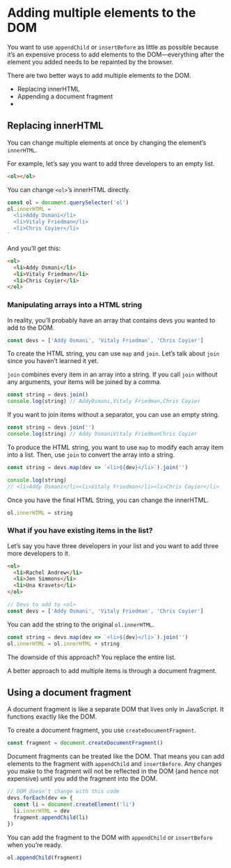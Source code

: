 
# Adding multiple elements to the DOM
You want to use `appendChild` or `insertBefore` as little as possible because it’s an expensive process to add elements to the DOM—everything after the element you added needs to be repainted by the browser.

There are two better ways to add multiple elements to the DOM.

-  Replacing innerHTML
- Appending a document fragment
- 
## Replacing innerHTML

You can change multiple elements at once by changing the element’s `innerHTML`.

For example, let’s say you want to add three developers to an empty list.

``` html
<ol></ol>
```

You can change `<ol>`’s innerHTML directly.

```js
const ol = document.querySelector('ol')
ol.innerHTML = `
  <li>Addy Osmani</li>
  <li>Vitaly Friedman</li>
  <li>Chris Coyier</li>
`
```

And you’ll get this:

```html
<ol>
  <li>Addy Osmani</li>
  <li>Vitaly Friedman</li>
  <li>Chris Coyier</li>
</ol>
```

### Manipulating arrays into a HTML string

In reality, you’ll probably have an array that contains devs you wanted to add to the DOM.

```js
const devs = ['Addy Osmani', 'Vitaly Friedman', 'Chris Coyier']
```

To create the HTML string, you can use `map` and `join`. Let’s talk about `join` since you haven’t learned it yet.

`join` combines every item in an array into a string. If you call `join` without any arguments, your items will be joined by a comma.

```js
const string = devs.join()
console.log(string) // AddyOsmani,Vitaly Friedman,Chris Coyier
```

If you want to join items without a separator, you can use an empty string.

```js
const string = devs.join('')
console.log(string) // Addy OsmaniVitaly FriedmanChris Coyier
```

To produce the HTML string, you want to use `map` to modify each array item into a list. Then, use `join` to convert the array into a string.

```js
const string = devs.map(dev => `<li>${dev}</li>`).join('')

console.log(string)
// <li>Addy Osmani</li><li>Vitaly Friedman</li><li>Chris Coyier</li>
```

Once you have the final HTML String, you can change the innerHTML.

```js
ol.innerHTML = string
```

### What if you have existing items in the list?

Let’s say you have three developers in your list and you want to add three more developers to it.

```html
<ol>
  <li>Rachel Andrew</li>
  <li>Jen Simmons</li>
  <li>Una Kravets</li>
</ol>
```

```js
// Devs to add to <ol>
const devs = ['Addy Osmani', 'Vitaly Friedman', 'Chris Coyier']
```

You can add the string to the original `ol.innerHTML`.

```js
const string = devs.map(dev => `<li>${dev}</li>`).join('')
ol.innerHTML = ol.innerHTML + string
```

The downside of this approach? You replace the entire list.

A better approach to add multiple items is through a document fragment.

## Using a document fragment

A document fragment is like a separate DOM that lives only in JavaScript. It functions exactly like the DOM.

To create a document fragment, you use `createDocumentFragment`.

```js
const fragment = document.createDocumentFragment()
```

Document fragments can be treated like the DOM. That means you can add elements to the fragment with `appendChild` and `insertBefore`. Any changes you make to the fragment will not be reflected in the DOM (and hence not expensive) until you add the fragment into the DOM.

```js
// DOM doesn't change with this code
devs.forEach(dev => {
  const li = document.createElement('li')
  li.innerHTML = dev
  fragment.appendChild(li)
})
```

You can add the fragment to the DOM with `appendChild` or `insertBefore` when you’re ready.

```js
ol.appendChild(fragment)
```
